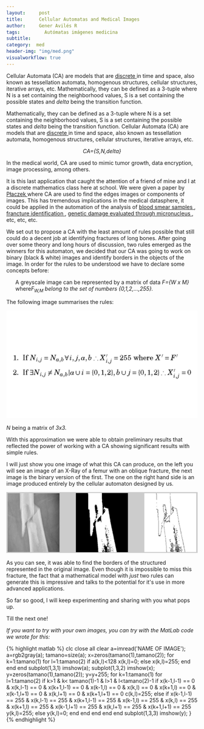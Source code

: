 ```yaml
---
layout:     post
title:      Cellular Automatas and Medical Images
author:     Gener Avilés R
tags: 		  Autómatas imágenes medicina
subtitle:  	
category:  med
header-img: "img/med.png"
visualworkflow: true
---
```


Cellular Automata (CA) are models that are <a href="https://en.wikipedia.org/wiki/Discrete_mathematics"> discrete </a> in time and space, also known as tessellation automata, homogenous structures, cellular structures, iterative arrays, etc.
Mathematically, they can be defined as a 3-tuple where N is a set containing the neighborhood values, S is a set containing the possible states and <i>delta</i> being the transition function.

Mathematically, they can be defined as a 3-tuple where N is a set containing the neighborhood values, S is a set containing the possible states and <i>delta</i> being the transition function.
Cellular Automata (CA) are models that are <a href="https://en.wikipedia.org/wiki/Discrete_mathematics"> discrete </a> in time and space, also known as tessellation automata, homogenous structures, cellular structures, iterative arrays, etc.

<p style="text-align:center;"><i>CA={S,N,delta}</i></p>

In the medical world, CA are used to mimic tumor growth, data encryption, image processing, among others.

It is this last application that caught the attention of a friend of mine and I at a discrete mathematics class here at school. We were given a paper by <a href= "http://yadda.icm.edu.pl/yadda/element/bwmeta1.element.baztech-6e271df5-f264-47c9-9017-d6808ff2f1b4"> Płaczek </a> where CA are used to find the edges images or components of images. This has tremendous implications in the medical datasphere, it could be applied in the automation of the analysis of <a href= "http://www.medical-labs.net/normal-blood-smear-649/">blood smear samples </a>, <a href= "http://boneandspine.com/types-fracturesa-simple-classification-fractures-long-bones/">francture identification </a>, <a href="http://www.crios.be/genotoxicitytests/micronucleus_test.htm">genetic damage evaluated through micronucleus </a>, etc, etc, etc.

We set out to propose a CA with the least amount of rules possible that still could do a decent job at identifying fractures of long bones. After going over some theory and long hours of discussion, two rules emerged as the winners for this automaton, we decided that our CA was going to work on binary (black & white) images and identify borders in the objects of the image.
In order for the rules to be understood we have to declare some concepts before:
<ul>A greyscale image can be represented by a matrix of data<i> F={W x M} </i>where<i>F<sub>W,M</sub> belong to the set of numbers <i>{0,1,2,...,255}.</i></i> </ul>
The following image summarises the rules:

![Reglas del AC](https://raw.githubusercontent.com/DA4IH/DA4IH.github.io/master/img/carules.png)

<i>N </i>being a matrix of <i>3x3.</i>

With this approximation we were able to obtain preliminary results that reflected the power of working with a CA showing significant results with simple rules.

I will just show you one image of what this CA can produce, on the left you will see an image of an X-Ray of a femur with an oblique fracture, the next image is the binary version of the first. The one on the right hand side is an image produced entirely by the cellular automaton designed by us.

![Resultados](https://raw.githubusercontent.com/DA4IH/DA4IH.github.io/master/img/fractura.png)

As you can see, it was able to find the borders of the structured represented in the original image. Even though it is impossible to miss this fracture, the fact that a mathematical model with <i>just</i> two rules can generate this is impressive and talks to the potential for it's use in more advanced applications.

So far so good, I will keep experimenting and sharing with you what pops up.

Till the next one!

*If you want to try with your own images, you can try with the MatLab code we wrote for this:*

{% highlight matlab %}
clc
close all
clear
a=imread('NAME OF IMAGE');
a=rgb2gray(a);
tamano=size(a);
x=zeros(tamano(1),tamano(2));
for k=1:tamano(1)
    for l=1:tamano(2)
        if a(k,l)<128
            x(k,l)=0;
        else
            x(k,l)=255;
        end
    end
end
subplot(1,3,1)
imshow(a);
subplot(1,3,2)
imshow(x);
y=zeros(tamano(1),tamano(2));
y=y+255;
for k=1:tamano(1)
    for l=1:tamano(2)
        if k>1 & k< tamano(1)-1 & l>1 & l<tamano(2)-1
            if x(k-1,l-1) == 0 & x(k,l-1) == 0 & x(k+1,l-1) == 0 & x(k-1,l) == 0 & x(k,l) == 0 & x(k+1,l) == 0 & x(k-1,l+1) == 0 & x(k,l+1) == 0 & x(k+1,l+1) == 0
                c(k,l)=255;
            else
            if x(k-1,l-1) == 255 & x(k,l-1) == 255 & x(k+1,l-1) == 255 & x(k-1,l) == 255 & x(k,l) == 255 & x(k+1,l) == 255 & x(k-1,l+1) == 255 & x(k,l+1) == 255 & x(k+1,l+1) == 255
               y(k,l)=255;
            else
                y(k,l)=0;
            end
            end
        end
    end
end
subplot(1,3,3)
imshow(y);
}{% endhighlight %}
